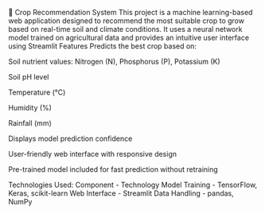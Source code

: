 🌾 Crop Recommendation System
This project is a machine learning-based web application designed to recommend the most suitable crop to grow based on real-time soil and climate conditions. It uses a neural network model trained on agricultural data and provides an intuitive user interface using Streamlit
Features
Predicts the best crop based on:

Soil nutrient values: Nitrogen (N), Phosphorus (P), Potassium (K)

Soil pH level

Temperature (°C)

Humidity (%)

Rainfall (mm)

Displays model prediction confidence

User-friendly web interface with responsive design

Pre-trained model included for fast prediction without retraining

Technologies Used:
Component	- Technology
Model Training -	TensorFlow, Keras, scikit-learn
Web Interface	- Streamlit
Data Handling	- pandas, NumPy
